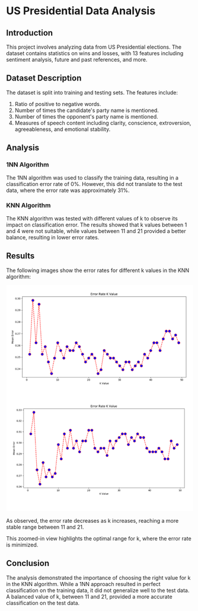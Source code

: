 # US Presidential Data Analysis

## Introduction
This project involves analyzing data from US Presidential elections. The dataset contains statistics on wins and losses, with 13 features including sentiment analysis, future and past references, and more.

## Dataset Description
The dataset is split into training and testing sets. The features include:
1. Ratio of positive to negative words.
2. Number of times the candidate's party name is mentioned.
3. Number of times the opponent's party name is mentioned.
4. Measures of speech content including clarity, conscience, extroversion, agreeableness, and emotional stability.

## Analysis
### 1NN Algorithm
The 1NN algorithm was used to classify the training data, resulting in a classification error rate of 0%. However, this did not translate to the test data, where the error rate was approximately 31%.

### KNN Algorithm
The KNN algorithm was tested with different values of k to observe its impact on classification error. The results showed that k values between 1 and 4 were not suitable, while values between 11 and 21 provided a better balance, resulting in lower error rates.

## Results
The following images show the error rates for different k values in the KNN algorithm:

![Error Rate for K=1 to K=50](image1.png)

As observed, the error rate decreases as k increases, reaching a more stable range between 11 and 21.

This zoomed-in view highlights the optimal range for k, where the error rate is minimized.

## Conclusion
The analysis demonstrated the importance of choosing the right value for k in the KNN algorithm. While a 1NN approach resulted in perfect classification on the training data, it did not generalize well to the test data. A balanced value of k, between 11 and 21, provided a more accurate classification on the test data.
